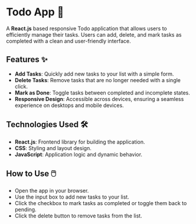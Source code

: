 # Todo App 📝

A **React.js** based responsive Todo application that allows users to efficiently manage their tasks. Users can add, delete, and mark tasks as completed with a clean and user-friendly interface.

## Features ✨

- **Add Tasks**: Quickly add new tasks to your list with a simple form.
- **Delete Tasks**: Remove tasks that are no longer needed with a single click.
- **Mark as Done**: Toggle tasks between completed and incomplete states.
- **Responsive Design**: Accessible across devices, ensuring a seamless experience on desktops and mobile devices.

## Technologies Used 🛠️

- **React.js**: Frontend library for building the application.
- **CSS**: Styling and layout design.
- **JavaScript**: Application logic and dynamic behavior.

## How to Use 🖱️
- Open the app in your browser.
- Use the input box to add new tasks to your list.
- Click the checkbox to mark tasks as completed or toggle them back to pending.
- Click the delete button to remove tasks from the list.


